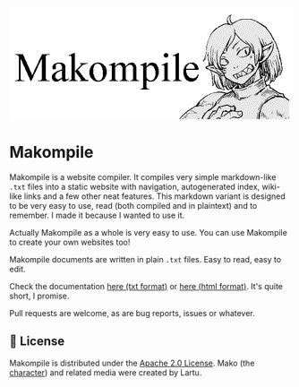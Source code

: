 ![Logo](https://raw.githubusercontent.com/lartu/makompile/main/include/images/makompile_logo.png)

# Makompile

Makompile is a website compiler. It compiles very simple markdown-like `.txt` files
into a static website with navigation, autogenerated index, wiki-like links and a few
other neat features. This markdown variant is designed to be very easy to use, read
(both compiled and in plaintext) and to remember. I made it because I wanted to use it.

Actually Makompile as a whole is very easy to use. You can use Makompile to create your
own websites too!

Makompile documents are written in plain `.txt` files. Easy to read, easy to edit.

Check the documentation [here (txt format)](https://github.com/Lartu/makompile/blob/main/source/makompile.txt)
or [here (html format)](https://lartu.net/makompile.html). It's quite short, I promise.

Pull requests are welcome, as are bug reports, issues or whatever.

## 👑 License

Makompile is distributed under the [Apache 2.0 License](LICENSE).
Mako (the [character](https://eterspire.com)) and related media were created by Lartu.
